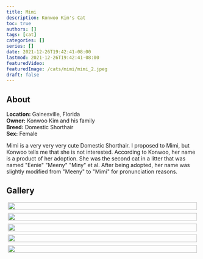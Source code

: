 ```yaml
---
title: Mimi
description: Konwoo Kim's Cat
toc: true
authors: []
tags: [cat]
categories: []
series: []
date: 2021-12-26T19:42:41-08:00
lastmod: 2021-12-26T19:42:41-08:00
featuredVideo:
featuredImage: /cats/mimi/mimi_2.jpeg
draft: false
---
```


## About

**Location:** Gainesville, Florida  
**Owner:** Konwoo Kim and his family  
**Breed:** Domestic Shorthair  
**Sex:** Female  

Mimi is a very very very cute Domestic Shorthair. I proposed to Mimi, but Konwoo tells me that she is not interested. According to Konwoo, her name is a product of her adoption. She was the second cat in a litter that was named "Eenie" "Meeny" "Miny" et al. After being adopted, her name was slightly modified from "Meeny" to "Mimi" for pronunciation reasons.

<style>
  .columns {
    list-style-type: none !important;
    padding: 0 0 0 0 !important;
    margin: 0 0 0 0 !important;
    columns: 400px;
    break-inside: avoid;
    column-gap: 0px;
  }

  .item {
    margin: 0 4px 8px 4px !important;
    padding: 0 0 0 0 !important;
  }

  .item > img {
    width: 100%;
    display: block;
    object-fit: contain;
  }
  .aspect {
    aspect-ratio: 16/9;
  }
</style>

## Gallery
<ul class="columns">
  <li class="item"><img src="/cats/mimi/mimi_2.jpeg"></li>
  <li class="item"><img src="/cats/mimi/mimi_1.jpeg"></li>
  <li class="item"><img src="/cats/mimi/mimi_5.png"></li>
  <li class="item"><img src="/cats/mimi/mimi_4.jpeg"></li>
  <li class="item"><img src="/cats/mimi/mimi_3.jpeg"></li>
</ul>
